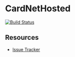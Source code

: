 # CardNetHosted
[![Build Status](https://travis-ci.org/liamsorsby/CardNetHosted.png?branch=master)](https://travis-ci.org/liamsorsby/CardNetHosted)

## Resources

* [Issue Tracker](https://github.com/liamsorsby/CardNetHosted/issues)